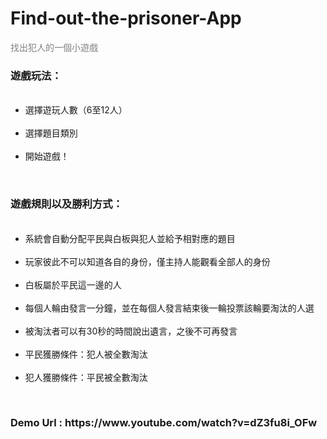 # Find-out-the-prisoner-App
<p style="color:gray">找出犯人的一個小遊戲</p>

<h3>遊戲玩法：</h3>
<ul>
  <li>選擇遊玩人數（6至12人）</li>
  <li>選擇題目類別</li>
  <li>開始遊戲！</li>
</ul>
<br>
<h3>遊戲規則以及勝利方式：</h3>
<ul>
  <li>系統會自動分配平民與白板與犯人並給予相對應的題目</li>
  <li>玩家彼此不可以知道各自的身份，僅主持人能觀看全部人的身份</li>
  <li>白板屬於平民這一邊的人</li>
  <li>每個人輪由發言一分鐘，並在每個人發言結束後一輪投票該輪要淘汰的人選</li>
  <li>被淘汰者可以有30秒的時間說出遺言，之後不可再發言</li>
  <li>平民獲勝條件：犯人被全數淘汰</li>
  <li>犯人獲勝條件：平民被全數淘汰</li>
</ul>
<br>
<h3>Demo Url : https://www.youtube.com/watch?v=dZ3fu8i_OFw</h3> 
